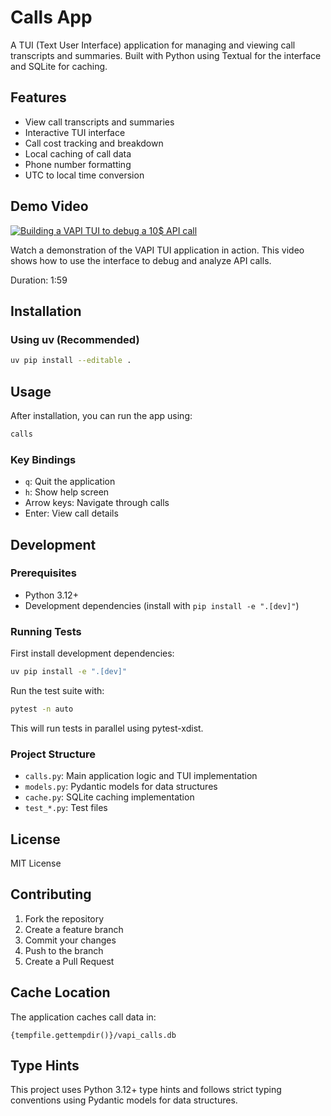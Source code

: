 # Calls App

A TUI (Text User Interface) application for managing and viewing call transcripts and summaries. Built with Python using Textual for the interface and SQLite for caching.

## Features

- View call transcripts and summaries
- Interactive TUI interface
- Call cost tracking and breakdown
- Local caching of call data
- Phone number formatting
- UTC to local time conversion

## Demo Video

[![Building a VAPI TUI to debug a 10$ API call](https://img.youtube.com/vi/hE-qimUbKdg/0.jpg)](https://www.youtube.com/watch?v=hE-qimUbKdg)

Watch a demonstration of the VAPI TUI application in action. This video shows how to use the interface to debug and analyze API calls.

Duration: 1:59

## Installation

### Using uv (Recommended)

```bash
uv pip install --editable .
```

## Usage

After installation, you can run the app using:

```bash
calls
```

### Key Bindings

- `q`: Quit the application
- `h`: Show help screen
- Arrow keys: Navigate through calls
- Enter: View call details

## Development

### Prerequisites

- Python 3.12+
- Development dependencies (install with `pip install -e ".[dev]"`)

### Running Tests

First install development dependencies:

```bash
uv pip install -e ".[dev]"
```

Run the test suite with:

```bash
pytest -n auto
```

This will run tests in parallel using pytest-xdist.

### Project Structure

- `calls.py`: Main application logic and TUI implementation
- `models.py`: Pydantic models for data structures
- `cache.py`: SQLite caching implementation
- `test_*.py`: Test files

## License

MIT License

## Contributing

1. Fork the repository
2. Create a feature branch
3. Commit your changes
4. Push to the branch
5. Create a Pull Request

## Cache Location

The application caches call data in:

```
{tempfile.gettempdir()}/vapi_calls.db
```

## Type Hints

This project uses Python 3.12+ type hints and follows strict typing conventions using Pydantic models for data structures.
